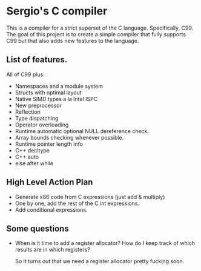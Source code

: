 Sergio's C compiler
===================

This is a compiler for a strict superset of the C language. Specifically, C99.
The goal of this project is to create a simple compiler that fully supports C99
but that also adds new features to the language.

List of features.
-----------------

All of C99 plus:

- Namespaces and a module system
- Structs with optimal layout
- Native SIMD types a la Intel ISPC
- New preprocessor
- Reflection
- Type dispatching
- Operator overloading
- Runtime automatic optional NULL dereference check.
- Array bounds checking whenever possible.
- Runtime pointer length info
- C++ decltype
- C++ auto
- else after while


High Level Action Plan
----------------------

- Generate x86 code from C expressions (just add & multiply)
- One by one, add the rest of the C int expressions.
- Add conditional expressions.


Some questions
--------------

- When is it time to add a register allocator? How do I keep track of
  which results are in which registers?

  So it turns out that we need a register allocator pretty fucking soon.
